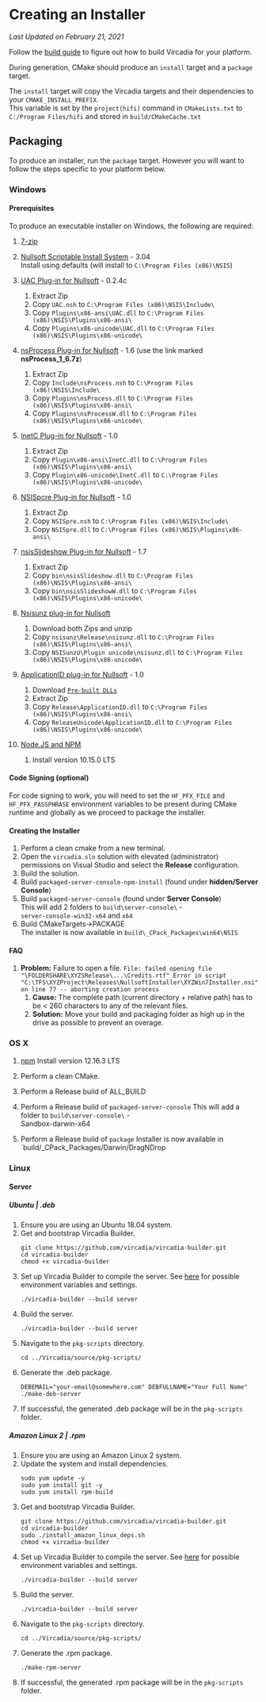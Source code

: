 # Creating an Installer

*Last Updated on February 21, 2021*

Follow the [build guide](BUILD.md) to figure out how to build Vircadia for your platform.

During generation, CMake should produce an `install` target and a `package` target.

The `install` target will copy the Vircadia targets and their dependencies to your `CMAKE_INSTALL_PREFIX`.  
This variable is set by the `project(hifi)` command in `CMakeLists.txt` to `C:/Program Files/hifi` and stored in `build/CMakeCache.txt`

## Packaging

To produce an installer, run the `package` target. However you will want to follow the steps specific to your platform below.

### Windows

#### Prerequisites

To produce an executable installer on Windows, the following are required:

1. [7-zip](<https://www.7-zip.org/download.html>)  

1. [Nullsoft Scriptable Install System](http://nsis.sourceforge.net/Download) - 3.04  
  Install using defaults (will install to `C:\Program Files (x86)\NSIS`)
1. [UAC Plug-in for Nullsoft](http://nsis.sourceforge.net/UAC_plug-in) - 0.2.4c  
    1. Extract Zip
    1. Copy `UAC.nsh` to `C:\Program Files (x86)\NSIS\Include\`
    1. Copy `Plugins\x86-ansi\UAC.dll` to `C:\Program Files (x86)\NSIS\Plugins\x86-ansi\`
    1. Copy `Plugins\x86-unicode\UAC.dll` to `C:\Program Files (x86)\NSIS\Plugins\x86-unicode\`
1. [nsProcess Plug-in for Nullsoft](http://nsis.sourceforge.net/NsProcess_plugin) - 1.6 (use the link marked **nsProcess_1_6.7z**)
    1. Extract Zip
    1. Copy `Include\nsProcess.nsh` to `C:\Program Files (x86)\NSIS\Include\`
    1. Copy `Plugins\nsProcess.dll` to `C:\Program Files (x86)\NSIS\Plugins\x86-ansi\`
    1. Copy `Plugins\nsProcessW.dll` to `C:\Program Files (x86)\NSIS\Plugins\x86-unicode\`

1. [InetC Plug-in for Nullsoft](http://nsis.sourceforge.net/Inetc_plug-in) - 1.0
    1. Extract Zip
    1. Copy `Plugin\x86-ansi\InetC.dll` to `C:\Program Files (x86)\NSIS\Plugins\x86-ansi\`
    1. Copy `Plugin\x86-unicode\InetC.dll` to `C:\Program Files (x86)\NSIS\Plugins\x86-unicode\`
    
1. [NSISpcre Plug-in for Nullsoft](http://nsis.sourceforge.net/NSISpcre_plug-in) - 1.0
    1. Extract Zip
    1. Copy `NSISpre.nsh` to `C:\Program Files (x86)\NSIS\Include\`
    1. Copy `NSISpre.dll` to `C:\Program Files (x86)\NSIS\Plugins\x86-ansi\`

1. [nsisSlideshow Plug-in for Nullsoft](<http://wiz0u.free.fr/prog/nsisSlideshow/>) - 1.7
   1.  Extract Zip
   1.  Copy `bin\nsisSlideshow.dll` to `C:\Program Files (x86)\NSIS\Plugins\x86-ansi\`
   1.  Copy `bin\nsisSlideshowW.dll` to `C:\Program Files (x86)\NSIS\Plugins\x86-unicode\`

1. [Nsisunz plug-in for Nullsoft](http://nsis.sourceforge.net/Nsisunz_plug-in)
   1.  Download both Zips and unzip
   1.  Copy `nsisunz\Release\nsisunz.dll` to `C:\Program Files (x86)\NSIS\Plugins\x86-ansi\`
   1.  Copy `NSISunzU\Plugin unicode\nsisunz.dll` to `C:\Program Files (x86)\NSIS\Plugins\x86-unicode\`

1. [ApplicationID plug-in for Nullsoft]() - 1.0
   1.  Download [`Pre-built DLLs`](<https://github.com/connectiblutz/NSIS-ApplicationID/releases/download/1.1/NSIS-ApplicationID.zip>)
   1.  Extract Zip
   1.  Copy `Release\ApplicationID.dll` to `C:\Program Files (x86)\NSIS\Plugins\x86-ansi\`
   1.  Copy `ReleaseUnicode\ApplicationID.dll` to `C:\Program Files (x86)\NSIS\Plugins\x86-unicode\`

1. [Node.JS and NPM](<https://www.npmjs.com/get-npm>)
    1.  Install version 10.15.0 LTS
    
#### Code Signing (optional)

For code signing to work, you will need to set the `HF_PFX_FILE` and `HF_PFX_PASSPHRASE` environment variables to be present during CMake runtime and globally as we proceed to package the installer.

#### Creating the Installer
    
1.  Perform a clean cmake from a new terminal.
1.  Open the `vircadia.sln` solution with elevated (administrator) permissions on Visual Studio and select the **Release** configuration.
1.  Build the solution.
1.  Build `packaged-server-console-npm-install` (found under **hidden/Server Console**)
1.  Build `packaged-server-console` (found under **Server Console**)  
    This will add 2 folders to `build\server-console\` -  
    `server-console-win32-x64` and `x64`
1.  Build CMakeTargets->PACKAGE   
    The installer is now available in `build\_CPack_Packages\win64\NSIS`

#### FAQ

1. **Problem:** Failure to open a file. ```File: failed opening file "\FOLDERSHARE\XYZSRelease\...\Credits.rtf" Error in script "C:\TFS\XYZProject\Releases\NullsoftInstaller\XYZWin7Installer.nsi" on line 77 -- aborting creation process```
    1. **Cause:** The complete path (current directory + relative path) has to be < 260 characters to any of the relevant files.
    1. **Solution:** Move your build and packaging folder as high up in the drive as possible to prevent an overage.

### OS X

1.   [npm](<https://www.npmjs.com/get-npm>)
      Install version 12.16.3 LTS
   
1.  Perform a clean CMake.
1.  Perform a Release build of ALL_BUILD
1.  Perform a Release build of `packaged-server-console` 
     This will add a folder to `build\server-console\` -  
     Sandbox-darwin-x64
1.  Perform a Release build of `package`
      Installer is now available in `build/_CPack_Packages/Darwin/DragNDrop
      
### Linux

#### Server

##### Ubuntu | .deb

1. Ensure you are using an Ubuntu 18.04 system.
2. Get and bootstrap Vircadia Builder.
    ```
    git clone https://github.com/vircadia/vircadia-builder.git
    cd vircadia-builder
    chmod +x vircadia-builder
    ```
3. Set up Vircadia Builder to compile the server. See [here](BUILD.md#possible-environment-variables) for possible environment variables and settings.
    ```
    ./vircadia-builder --build server
    ```
4. Build the server.
    ```
    ./vircadia-builder --build server
    ```
5. Navigate to the `pkg-scripts` directory.
    ```
    cd ../Vircadia/source/pkg-scripts/
    ```
6. Generate the .deb package.
    ```
    DEBEMAIL="your-email@somewhere.com" DEBFULLNAME="Your Full Name" ./make-deb-server
    ```
7. If successful, the generated .deb package will be in the `pkg-scripts` folder.

##### Amazon Linux 2 | .rpm

1. Ensure you are using an Amazon Linux 2 system.
2. Update the system and install dependencies.
    ```
    sudo yum update -y
    sudo yum install git -y
    sudo yum install rpm-build
    ```
3. Get and bootstrap Vircadia Builder.
    ```
    git clone https://github.com/vircadia/vircadia-builder.git
    cd vircadia-builder
    sudo ./install_amazon_linux_deps.sh
    chmod +x vircadia-builder
    ```
4. Set up Vircadia Builder to compile the server. See [here](BUILD.md#possible-environment-variables) for possible environment variables and settings.
    ```
    ./vircadia-builder --build server
    ```
5. Build the server.
    ```
    ./vircadia-builder --build server
    ```
6. Navigate to the `pkg-scripts` directory.
    ```
    cd ../Vircadia/source/pkg-scripts/
    ```
7. Generate the .rpm package.
    ```
    ./make-rpm-server
    ```
8. If successful, the generated .rpm package will be in the `pkg-scripts` folder.
